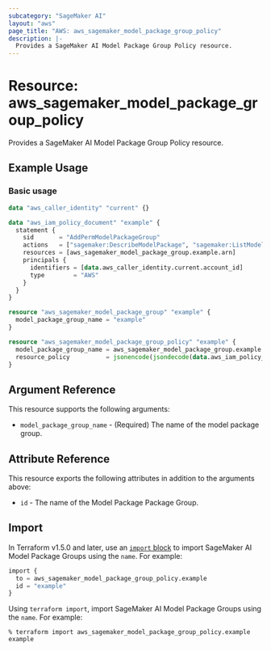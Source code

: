 ```yaml
---
subcategory: "SageMaker AI"
layout: "aws"
page_title: "AWS: aws_sagemaker_model_package_group_policy"
description: |-
  Provides a SageMaker AI Model Package Group Policy resource.
---
```


# Resource: aws_sagemaker_model_package_group_policy

Provides a SageMaker AI Model Package Group Policy resource.

## Example Usage

### Basic usage

```terraform
data "aws_caller_identity" "current" {}

data "aws_iam_policy_document" "example" {
  statement {
    sid       = "AddPermModelPackageGroup"
    actions   = ["sagemaker:DescribeModelPackage", "sagemaker:ListModelPackages"]
    resources = [aws_sagemaker_model_package_group.example.arn]
    principals {
      identifiers = [data.aws_caller_identity.current.account_id]
      type        = "AWS"
    }
  }
}

resource "aws_sagemaker_model_package_group" "example" {
  model_package_group_name = "example"
}

resource "aws_sagemaker_model_package_group_policy" "example" {
  model_package_group_name = aws_sagemaker_model_package_group.example.model_package_group_name
  resource_policy          = jsonencode(jsondecode(data.aws_iam_policy_document.example.json))
}
```

## Argument Reference

This resource supports the following arguments:

* `model_package_group_name` - (Required) The name of the model package group.

## Attribute Reference

This resource exports the following attributes in addition to the arguments above:

* `id` - The name of the Model Package Package Group.

## Import

In Terraform v1.5.0 and later, use an [`import` block](https://developer.hashicorp.com/terraform/language/import) to import SageMaker AI Model Package Groups using the `name`. For example:

```terraform
import {
  to = aws_sagemaker_model_package_group_policy.example
  id = "example"
}
```

Using `terraform import`, import SageMaker AI Model Package Groups using the `name`. For example:

```console
% terraform import aws_sagemaker_model_package_group_policy.example example
```
